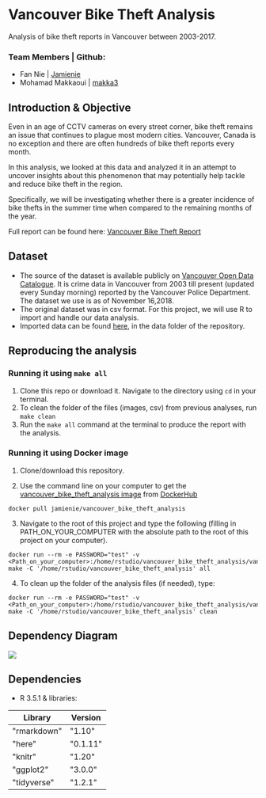 # Vancouver Bike Theft Analysis
Analysis of bike theft reports in Vancouver between 2003-2017.

### Team Members | Github:
* Fan Nie | [Jamienie](https://github.com/Jamienie?tab=repositories)
* Mohamad Makkaoui | [makka3](https://github.com/makka3)

## Introduction & Objective
Even in an age of CCTV cameras on every street corner, bike theft remains an issue that continues to plague most modern cities. Vancouver, Canada is no exception and there are often hundreds of bike theft reports every month.

In this analysis, we looked at this data and analyzed it in an attempt to uncover insights about this phenomenon that may potentially help tackle and reduce bike theft in the region.

Specifically, we will be investigating whether there is a greater incidence of bike thefts in the summer time when compared to the remaining months of the year.

Full report can be found here:
[Vancouver Bike Theft Report](https://github.com/UBC-MDS/Vancouver_Bike_Theft_Analysis/blob/master/doc/vancouver_bike_report.md)

## Dataset

* The source of the dataset is available publicly on [Vancouver Open Data Catalogue](https://data.vancouver.ca/datacatalogue/crime-data.htm). It is crime data in Vancouver from 2003 till present (updated every Sunday morning) reported by the Vancouver Police Department. The dataset we use is as of November 16,2018.
* The original dataset was in csv format. For this project, we will use R to import and handle our data analysis.
* Imported data can be found [here](https://github.com/UBC-MDS/DSCI_522_Vancouver_Bike_Theft_Analysis/tree/master/data), in the data folder of the repository.

## Reproducing the analysis

### Running it using `make all`

1. Clone this repo or download it. Navigate to the directory using `cd` in your terminal. 
2. To clean the folder of the files (images, csv) from previous analyses, run `make clean`
3. Run the `make all` command at the terminal to produce the report with the analysis.

### Running it using Docker image

1. Clone/download this repository.

2. Use the command line on your computer to get the [vancouver_bike_theft_analysis image](https://hub.docker.com/r/jamienie/vancouver_bike_theft_analysis/) from [DockerHub](https://hub.docker.com/)

```
docker pull jamienie/vancouver_bike_theft_analysis
```

3. Navigate to the root of this project and type the following (filling in PATH_ON_YOUR_COMPUTER with the absolute path to the root of this project on your computer).   

```
docker run --rm -e PASSWORD="test" -v <Path_on_your_computer>:/home/rstudio/vancouver_bike_theft_analysis/vancouver_bike_theft_analysis make -C '/home/rstudio/vancouver_bike_theft_analysis' all
```

4. To clean up the folder of the analysis files (if needed), type:

```
docker run --rm -e PASSWORD="test" -v <Path_on_your_computer>:/home/rstudio/vancouver_bike_theft_analysis/vancouver_bike_theft_analysis make -C '/home/rstudio/vancouver_bike_theft_analysis' clean
```

## Dependency Diagram

![](https://github.com/UBC-MDS/Vancouver_Bike_Theft_Analysis/blob/master/doc/dependency_diagram.png)

## Dependencies
- R 3.5.1 & libraries:

| Library | Version|
|---------|--------|
| "rmarkdown" | "1.10" |
| "here" | "0.1.11" |
| "knitr" | "1.20" |
| "ggplot2" | "3.0.0" |
| "tidyverse" | "1.2.1" |
